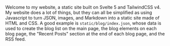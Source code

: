 Welcome to my website, a static site built on Svelte 5 and TailwindCSS v4. My
website does a lot of things, but they can all be simplified as using
Javascript to turn JSON, images, and Markdown into a static site made of HTML
and CSS. A good example is `static/blog/index.json`, whose data is used to
create the blog list on the main page, the blog elements on each blog page, the
"Recent Posts" section at the end of each blog page, and the RSS feed.
